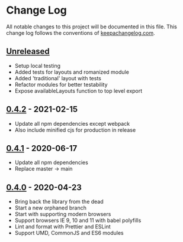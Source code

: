 # Change Log
All notable changes to this project will be documented in this file. This change log follows the conventions of [keepachangelog.com](http://keepachangelog.com/).

## [Unreleased]
- Setup local testing
- Added tests for layouts and romanized module
- Added 'traditional' layout with tests
- Refactor modules for better testability
- Expose availableLayouts function to top level export

## [0.4.2] - 2021-02-15
- Update all npm dependencies except webpack
- Also include minified cjs for production in release

## [0.4.1] - 2020-06-17
- Update all npm dependencies
- Replace master -> main

## [0.4.0] - 2020-04-23
- Bring back the library from the dead
- Start a new orphaned branch
- Start with supporting modern browsers
- Support browsers IE 9, 10 and 11 with babel polyfills
- Lint and format with Prettier and ESLint
- Support UMD, CommonJS and ES6 modules

[Unreleased]: https://github.com/suvash/nepalify/compare/v0.4.2...HEAD
[0.4.2]: https://github.com/suvash/nepalify/compare/v0.4.1...v0.4.2
[0.4.1]: https://github.com/suvash/nepalify/compare/v0.4.0...v0.4.1
[0.4.0]: https://github.com/suvash/nepalify/compare/ef47bce9a5446c1dafde4d2f41d1640caf845cc3...v0.4.0
